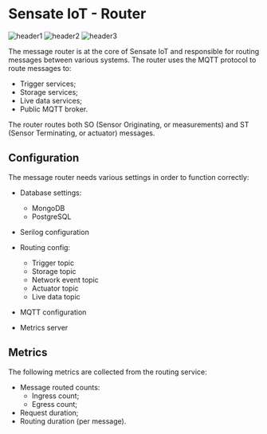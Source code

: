 # Sensate IoT - Router 

![header1] ![header2] ![header3]

The message router is at the core of Sensate IoT and responsible for routing
messages between various systems. The router uses the MQTT protocol to route
messages to:

- Trigger services;
- Storage services;
- Live data services;
- Public MQTT broker.

The router routes both SO (Sensor Originating, or measurements) and ST (Sensor
Terminating, or actuator) messages.

## Configuration

The message router needs various settings in order to function correctly:

- Database settings:
  - MongoDB
  - PostgreSQL

- Serilog configuration
- Routing config:
  - Trigger topic
  - Storage topic
  - Network event topic
  - Actuator topic
  - Live data topic

- MQTT configuration
- Metrics server

## Metrics

The following metrics are collected from the routing service:

- Message routed counts:
  - Ingress count;
  - Egress count;
- Request duration;
- Routing duration (per message).

[header1]: https://github.com/sensate-iot/platform-router/workflows/Docker/badge.svg "Docker Build"
[header2]: https://github.com/sensate-iot/platform-router/workflows/Format%20check/badge.svg ".NET format"
[header3]: https://img.shields.io/badge/version-v1.7.3-informational "Sensate IoT Router version"
